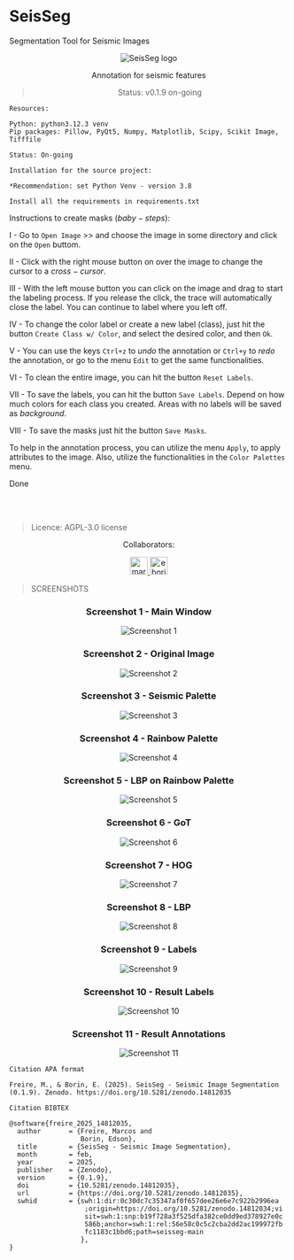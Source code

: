 # SeisSeg
Segmentation Tool for Seismic Images


<div align="center"><img src="./img/seisseg_logo_cc.svg" alt="SeisSeg logo" />

Annotation for seismic features

> Status: v0.1.9 on-going


</div>

```
Resources:

Python: python3.12.3 venv
Pip packages: Pillow, PyQt5, Numpy, Matplotlib, Scipy, Scikit Image, Tifffile

Status: On-going
```

```
Installation for the source project:

*Recommendation: set Python Venv - version 3.8

Install all the requirements in requirements.txt
```

Instructions to create masks $(baby-steps)$:

I - Go to `Open Image` >> and choose the image in some directory and click on the `Open` buttom.

II - Click with the right mouse button on over the image to change the cursor to a $cross-cursor$.

III - With the left mouse button you can click on the image and drag to start the labeling process. If you release the click, the trace will automatically close the label. You can continue to label where you left off.

IV - To change the color label or create a new label (class), just hit the button `Create Class w/ Color`, and select the desired color, and then `Ok`.

V - You can use the keys `Ctrl+z` to $undo$ the annotation or `Ctrl+y` to $redo$ the annotation, or go to the menu `Edit` to get the same functionalities.

VI - To clean the entire image, you can hit the button `Reset Labels`.

VII - To save the labels, you can hit the button `Save Labels`. Depend on how much colors for each class you created. Areas with no labels will be saved as $background$.

VIII - To save the masks just hit the button `Save Masks`.

To help in the annotation process, you can utilize the menu `Apply`, to apply attributes to the image. Also, utilize the functionalities in the `Color Palettes` menu.

Done

</br>
</br>

> Licence: AGPL-3.0 license

<!-- <style>
  .row {
    width: 100%;
    display: flex;
    flex-direction: row;
    justify-content: center;
  }
  

  p {
    width: 100%;
    display: flex;
    justify-content: center;
    flex-direction: row;
  }
</style> -->
<!-- <p>Collaborators:</p> -->

<div align="center" class="row">

Collaborators:

<a class="block" href="https://github.com/marcfreir" style="border-radius: 50% !important;">
  <img src="https://avatars.githubusercontent.com/u/12809691?v=4" alt="marcfreir" size="32" height="32" width="32" data-view-component="true" class="avatar circle">
</a>

<a class="block" href="https://github.com/eborin" style="border-radius: 50% !important;">
  <img src="https://avatars.githubusercontent.com/u/11522111?v=4" alt="eborin" size="32" height="32" width="32" data-view-component="true" class="avatar circle">
</a>


</div>



> SCREENSHOTS
<div align="center">

### Screenshot 1 - Main Window
<img src="screenshots/img1.png" alt="Screenshot 1" />

### Screenshot 2 - Original Image

<img src="screenshots/img2.png" alt="Screenshot 2" />

### Screenshot 3 - Seismic Palette

<img src="screenshots/img3.png" alt="Screenshot 3" />

### Screenshot 4 - Rainbow Palette

<img src="screenshots/img4.png" alt="Screenshot 4" />

### Screenshot 5 - LBP on Rainbow Palette

<img src="screenshots/img5.png" alt="Screenshot 5" />

### Screenshot 6 - GoT

<img src="screenshots/img6.png" alt="Screenshot 6" />

### Screenshot 7 - HOG

<img src="screenshots/img7.png" alt="Screenshot 7" />

### Screenshot 8 - LBP

<img src="screenshots/img8.png" alt="Screenshot 8" />

### Screenshot 9 - Labels

<img src="screenshots/img9.png" alt="Screenshot 9" />

### Screenshot 10 - Result Labels

<img src="screenshots/img10.png" alt="Screenshot 10" />

### Screenshot 11 - Result Annotations

<img src="screenshots/img11.png" alt="Screenshot 11" />
</div>


```
Citation APA format

Freire, M., & Borin, E. (2025). SeisSeg - Seismic Image Segmentation (0.1.9). Zenodo. https://doi.org/10.5281/zenodo.14812035
```

```
Citation BIBTEX

@software{freire_2025_14812035,
  author       = {Freire, Marcos and
                  Borin, Edson},
  title        = {SeisSeg - Seismic Image Segmentation},
  month        = feb,
  year         = 2025,
  publisher    = {Zenodo},
  version      = {0.1.9},
  doi          = {10.5281/zenodo.14812035},
  url          = {https://doi.org/10.5281/zenodo.14812035},
  swhid        = {swh:1:dir:0c30dc7c35347af0f657dee26e6e7c922b2996ea
                   ;origin=https://doi.org/10.5281/zenodo.14812034;vi
                   sit=swh:1:snp:b19f728a3f525dfa382ce0dd9ed378927e0c
                   586b;anchor=swh:1:rel:56e58c0c5c2cba2dd2ac199972fb
                   fc1183c1bbd6;path=seisseg-main
                  },
}
```
